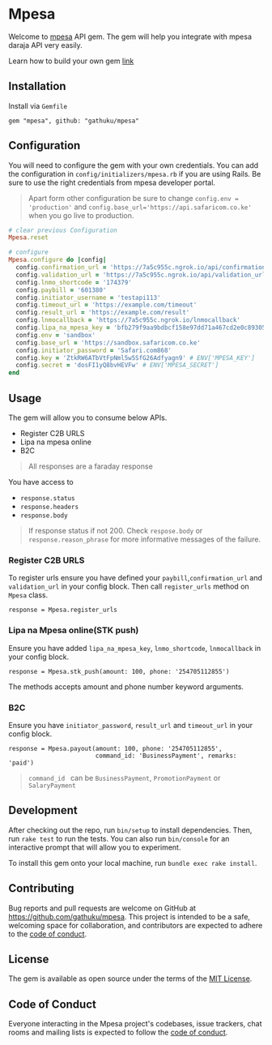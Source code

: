 # Mpesa

Welcome to [mpesa](https://developer.safaricom.co.ke/) API gem. The gem will help you integrate with mpesa daraja API very easily.

Learn how to build your own gem [link](https://github.com/gathuku/mpesa/blob/master/blog.md)

## Installation

Install via `Gemfile`
```
gem "mpesa", github: "gathuku/mpesa"
```


## Configuration
You will need to configure the gem with your own credentials.
You can add the configuration in `config/initializers/mpesa.rb` if you are using Rails. Be sure to use the right credentials from mpesa developer portal.

> Apart form other configuration be sure to change `config.env = 'production'` and `config.base_url='https://api.safaricom.co.ke'` when you go live to production.

```ruby
# clear previous Configuration
Mpesa.reset

# configure
Mpesa.configure do |config|
  config.confirmation_url = 'https://7a5c955c.ngrok.io/api/confirmation_url'
  config.validation_url = 'https://7a5c955c.ngrok.io/api/validation_url'
  config.lnmo_shortcode = '174379'
  config.paybill = '601380'
  config.initiator_username = 'testapi113'
  config.timeout_url = 'https://example.com/timeout'
  config.result_url = 'https://example.com/result'
  config.lnmocallback = 'https://7a5c955c.ngrok.io/lnmocallback'
  config.lipa_na_mpesa_key = 'bfb279f9aa9bdbcf158e97dd71a467cd2e0c893059b10f78e6b72ada1ed2c919' # ENV['MPESA_ONLINE_KEY']
  config.env = 'sandbox'
  config.base_url = 'https://sandbox.safaricom.co.ke'
  config.initiator_password = 'Safari.com868'
  config.key = 'ZtkRW6ATbVtFpNml5w5SfG26Adfyagn9' # ENV['MPESA_KEY']
  config.secret = 'dosFI1yQ8bvHEVFw' # ENV['MPESA_SECRET']
end
```
## Usage
The gem will allow you to consume below APIs.
- Register C2B URLS
- Lipa na mpesa online
- B2C

> All responses are a faraday response

You have access to

- `response.status`
- `response.headers`
- `response.body`

> If response status if not 200. Check `respose.body` or `response.reason_phrase` for more informative messages of the failure.

### Register C2B URLS
To register urls ensure you have defined your `paybill`,`confirmation_url` and `validation_url` in your config block. Then call `register_urls` method on `Mpesa` class.

```
response = Mpesa.register_urls
```

### Lipa na Mpesa online(STK push)
Ensure you have added `lipa_na_mpesa_key`, `lnmo_shortcode`, `lnmocallback` in your config block.

```
response = Mpesa.stk_push(amount: 100, phone: '254705112855')
```
The methods accepts amount and phone number keyword arguments.

### B2C
Ensure you have `initiator_password`, `result_url` and `timeout_url` in your config block.

```
response = Mpesa.payout(amount: 100, phone: '254705112855',
                        command_id: 'BusinessPayment', remarks: 'paid')
```

> `command_id ` can be `BusinessPayment`, `PromotionPayment` or `SalaryPayment`

## Development

After checking out the repo, run `bin/setup` to install dependencies. Then, run `rake test` to run the tests. You can also run `bin/console` for an interactive prompt that will allow you to experiment.

To install this gem onto your local machine, run `bundle exec rake install`.

## Contributing

Bug reports and pull requests are welcome on GitHub at https://github.com/gathuku/mpesa. This project is intended to be a safe, welcoming space for collaboration, and contributors are expected to adhere to the [code of conduct](https://github.com/gathuku/mpesa/blob/master/CODE_OF_CONDUCT.md).


## License

The gem is available as open source under the terms of the [MIT License](https://opensource.org/licenses/MIT).

## Code of Conduct

Everyone interacting in the Mpesa project's codebases, issue trackers, chat rooms and mailing lists is expected to follow the [code of conduct](https://github.com/gathuku/mpesa/blob/master/CODE_OF_CONDUCT.md).
